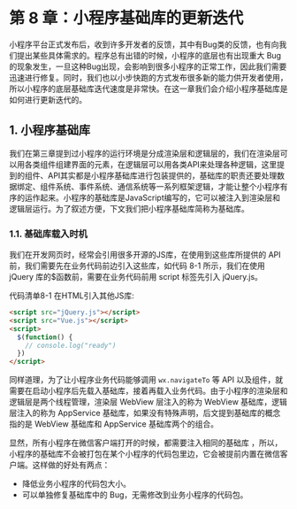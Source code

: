 # 第 8 章：小程序基础库的更新迭代

小程序平台正式发布后，收到许多开发者的反馈，其中有Bug类的反馈，也有向我们提出某些具体需求的。程序总有出错的时候，小程序的底层也有出现重大 Bug 的现象发生，一旦这种Bug出现，会影响到很多小程序的正常工作，因此我们需要迅速进行修复。同时，我们也以小步快跑的方式发布很多新的能力供开发者使用，所以小程序的底层基础库迭代速度是非常快。在这一章我们会介绍小程序基础库是如何进行更新迭代的。

## 1. 小程序基础库

我们在第三章提到过小程序的运行环境是分成渲染层和逻辑层的，我们在渲染层可以用各类组件组建界面的元素，在逻辑层可以用各类API来处理各种逻辑，这里提到的组件、API其实都是小程序基础库进行包装提供的，基础库的职责还要处理数据绑定、组件系统、事件系统、通信系统等一系列框架逻辑，才能让整个小程序有序的运作起来。小程序的基础库是JavaScript编写的，它可以被注入到渲染层和逻辑层运行。为了叙述方便，下文我们把小程序基础库简称为基础库。

### 1.1. 基础库载入时机

我们在开发网页时，经常会引用很多开源的JS库，在使用到这些库所提供的 API 前，我们需要先在业务代码前边引入这些库，如代码 8-1 所示，我们在使用 jQuery 库的$函数前，需要在业务代码前用 script 标签先引入 jQuery.js。

代码清单8-1 在HTML引入其他JS库:

```html
<script src="jQuery.js"></script>
<script src="Vue.js"></script>
<script>
  $(function() {
    // console.log("ready")
  })
</script>
```

同样道理，为了让小程序业务代码能够调用 `wx.navigateTo` 等 API 以及组件，就需要在启动小程序后先载入基础库，接着再载入业务代码。由于小程序的渲染层和逻辑层是两个线程管理，渲染层 WebView 层注入的称为 WebView 基础库，逻辑层注入的称为 AppService 基础库，如果没有特殊声明，后文提到基础库的概念指的是 WebView 基础库和 AppService 基础库两个的组合。

显然，所有小程序在微信客户端打开的时候，都需要注入相同的基础库 ，所以，小程序的基础库不会被打包在某个小程序的代码包里边，它会被提前内置在微信客户端。这样做的好处有两点：

* 降低业务小程序的代码包大小。
* 可以单独修复基础库中的 Bug，无需修改到业务小程序的代码包。

